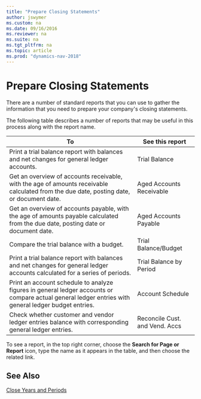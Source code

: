```yaml
---
title: "Prepare Closing Statements"
author: jswymer
ms.custom: na
ms.date: 09/16/2016
ms.reviewer: na
ms.suite: na
ms.tgt_pltfrm: na
ms.topic: article
ms.prod: "dynamics-nav-2018"
---
```

# Prepare Closing Statements
There are a number of standard reports that you can use to gather the information that you need to prepare your company's closing statements.

The following table describes a number of reports that may be useful in this process along with the report name.


|                                                                          To                                                                          |        See this report         |
|------------------------------------------------------------------------------------------------------------------------------------------------------|--------------------------------|
|                               Print a trial balance report with balances and net changes for general ledger accounts.                                |         Trial Balance          |
|       Get an overview of accounts receivable, with the age of amounts receivable calculated from the due date, posting date, or document date.       |    Aged Accounts Receivable    |
|          Get an overview of accounts payable, with the age of amounts payable calculated from the due date, posting date or document date.           |     Aged Accounts Payable      |
|                                                       Compare the trial balance with a budget.                                                       |      Trial Balance/Budget      |
|              Print a trial balance report with balances and net changes for general ledger accounts calculated for a series of periods.              |    Trial Balance by Period     |
| Print an account schedule to analyze figures in general ledger accounts or compare actual general ledger entries with general ledger budget entries. |        Account Schedule        |
|                         Check whether customer and vendor ledger entries balance with corresponding general ledger entries.                          | Reconcile Cust. and Vend. Accs |

To see a report, in the top right corner, choose the **Search for Page or Report** icon, type the name as it appears in the table, and then choose the related link.
## See Also
[Close Years and Periods](year-close-years-periods.md)
